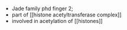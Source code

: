 - Jade family phd finger 2; 
- part of [[histone acetyltransferase complex]]
- involved in acetylation of [[histones]]